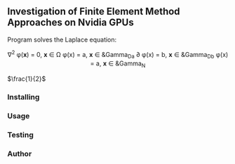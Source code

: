 ## Investigation of Finite Element Method Approaches on Nvidia GPUs

Program solves the Laplace equation:  
<center>
&#8711;<sup>2</sup> &phi;(<b>x</b>) = 0, <b>x</b> &#8712; &Omega;  
&phi;(x) = a, <b>x</b> &#8712; &Gamma<sub>Da</sub>  
&#8706; &phi;(x) = b, <b>x</b> &#8712; &Gamma<sub>Db</sub>  
&phi;(x) = a, <b>x</b> &#8712; &Gamma<sub>N</sub>  
</center>

$\frac{1}{2}$

### Installing

### Usage

### Testing

### Author
